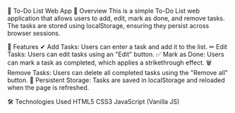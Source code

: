📝 To-Do List Web App
📌 Overview
This is a simple To-Do List web application that allows users to add, edit, mark as done, and remove tasks. The tasks are stored using localStorage, ensuring they persist across browser sessions.

🚀 Features
✔ Add Tasks: Users can enter a task and add it to the list.
✏ Edit Tasks: Users can edit tasks using an "Edit" button.
✅ Mark as Done: Users can mark a task as completed, which applies a strikethrough effect.
🗑 Remove Tasks: Users can delete all completed tasks using the "Remove all" button.
💾 Persistent Storage: Tasks are saved in localStorage and reloaded when the page is refreshed.

🛠 Technologies Used
HTML5
CSS3
JavaScript (Vanilla JS)
